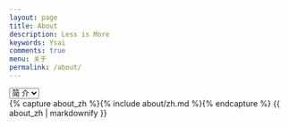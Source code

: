 ```yaml
---
layout: page
title: About
description: Less is More
keywords: Ysai
comments: true
menu: 关于
permalink: /about/
---
```


<select class="sel-lang" onchange= "onLanChange(this.options[this.options.selectedIndex].value)">
    <option value="0" selected> 简  介 </option>
</select>
<div class="zh post-container">
    {% capture about_zh %}{% include about/zh.md %}{% endcapture %}
    {{ about_zh | markdownify }}
</div>
<script type="text/javascript">
    // get nodes
    var $zh = document.querySelector(".zh");
    var $select = document.querySelector("select");

    // bind hashchange event
    window.addEventListener('hashchange', _render);
    
    // handle render
    function _render(){
        var _hash = window.location.hash;
        // en
        if(_hash == "#en"){
            $select.selectedIndex = 1;
            $en.style.display = "block";
            $zh.style.display = "none";
        // zh by default
        }else{
            // not trigger onChange, otherwise cause a loop call.
            $select.selectedIndex = 0;
            $zh.style.display = "block";
            $en.style.display = "none";
        }
    }
    
    // handle select change
    function onLanChange(index){
        if(index == 0){
            window.location.hash = "#zh"
        }else{
            window.location.hash = "#en"
        }
    }
    
    // init
    _render();
</script>





